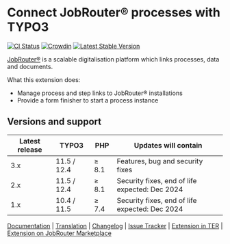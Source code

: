 # Connect JobRouter® processes with TYPO3

[![CI Status](https://github.com/jobrouter/typo3-process/workflows/CI/badge.svg?branch=main)](https://github.com/jobrouter/typo3-process/actions?query=workflow%3ACI)
[![Crowdin](https://badges.crowdin.net/typo3-extension-jobrouterproce/localized.svg)](https://crowdin.com/project/typo3-extension-jobrouterproce)
[![Latest Stable Version](https://img.shields.io/packagist/v/jobrouter/typo3-process.svg?label=stable)](https://packagist.org/packages/jobrouter/typo3-process)

[JobRouter®](https://www.jobrouter.com/) is a scalable digitalisation
platform which links processes, data and documents.

What this extension does:
  * Manage process and step links to JobRouter® installations
  * Provide a form finisher to start a process instance

## Versions and support

| Latest release | TYPO3       | PHP   | Updates will contain                           |
|----------------|-------------|-------|------------------------------------------------|
| 3.x            | 11.5 / 12.4 | ≥ 8.1 | Features, bug and security fixes               |
| 2.x            | 11.5 / 12.4 | ≥ 8.1 | Security fixes, end of life expected: Dec 2024 |
| 1.x            | 10.4 / 11.5 | ≥ 7.4 | Security fixes, end of life expected: Dec 2024 |

[Documentation](https://docs.typo3.org/p/jobrouter/typo3-process/main/en-us/) |
[Translation](https://crowdin.com/project/typo3-extension-jobrouterproce) |
[Changelog](https://github.com/jobrouter/typo3-process/blob/main/CHANGELOG.md) |
[Issue Tracker](https://github.com/jobrouter/typo3-process/issues) |
[Extension in TER](https://extensions.typo3.org/extension/jobrouter_process/) |
[Extension on JobRouter Marketplace](https://marketplace.jobrouter.com/en/product/typo3-jobrouter-process/)
